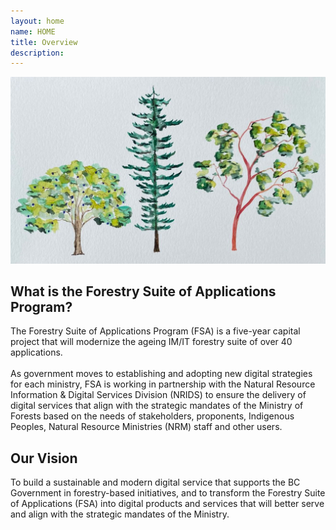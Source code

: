 ```yaml
---
layout: home
name: HOME
title: Overview
description:        
---
```

![FSA](assets/images/slide1.png)
## What is the Forestry Suite of Applications Program?

The Forestry Suite of Applications Program (FSA) is a five-year capital project that will modernize the ageing IM/IT forestry suite of over 40 applications.<br><br>As government moves to establishing and adopting new digital strategies for each ministry, FSA is working in partnership with the Natural Resource Information & Digital Services Division (NRIDS) to ensure the delivery of digital services that align with the strategic mandates of the Ministry of Forests based on the needs of stakeholders, proponents, Indigenous Peoples, Natural Resource Ministries (NRM) staff and other users.

## Our Vision

To build a sustainable and modern digital service that supports the BC Government in forestry-based initiatives, and to transform the Forestry Suite of Applications (FSA) into digital products and services that will better serve and align with the strategic mandates of the Ministry. 
